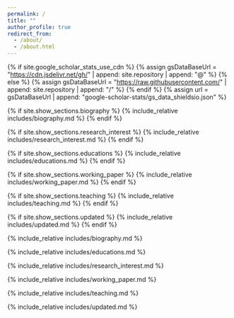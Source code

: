 ```yaml
---
permalink: /
title: ""
author_profile: true
redirect_from: 
  - /about/
  - /about.html
---
```


{% if site.google_scholar_stats_use_cdn %}
{% assign gsDataBaseUrl = "https://cdn.jsdelivr.net/gh/" | append: site.repository | append: "@" %}
{% else %}
{% assign gsDataBaseUrl = "https://raw.githubusercontent.com/" | append: site.repository | append: "/" %}
{% endif %}
{% assign url = gsDataBaseUrl | append: "google-scholar-stats/gs_data_shieldsio.json" %}

<span class='anchor' id='about-me'></span>

{% if site.show_sections.biography %}
  {% include_relative includes/biography.md %}
{% endif %}

{% if site.show_sections.research_interest %}
  {% include_relative includes/research_interest.md %}
{% endif %}

{% if site.show_sections.educations %}
  {% include_relative includes/educations.md %}
{% endif %}

{% if site.show_sections.working_paper %}
  {% include_relative includes/working_paper.md %}
{% endif %}

{% if site.show_sections.teaching %}
  {% include_relative includes/teaching.md %}
{% endif %}

{% if site.show_sections.updated %}
  {% include_relative includes/updated.md %}
{% endif %}

{% include_relative includes/biography.md %} 

{% include_relative includes/educations.md %}

{% include_relative includes/research_interest.md %} 

{% include_relative includes/working_paper.md %} 

{% include_relative includes/teaching.md %}

{% include_relative includes/updated.md %} 



